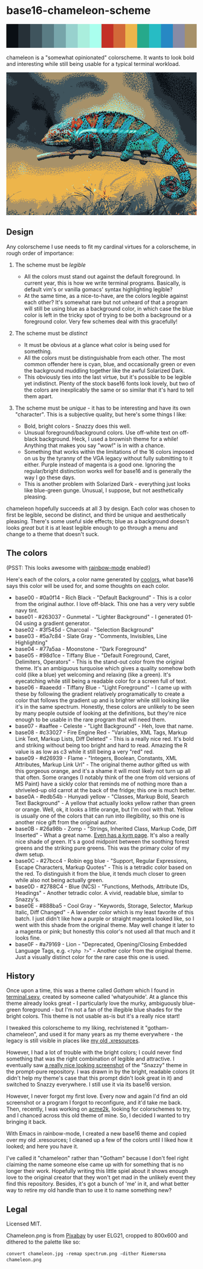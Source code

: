 # base16-chameleon-scheme

![Preview of this colorscheme](spectrum.png)

chameleon is a "somewhat opinionated" colorscheme. It wants to look bold and
interesting while still being usable for a typical terminal workload.

![A photograph of a chameleon, dithered to the scheme](chameleon.png)

## Design

Any colorscheme I use needs to fit my cardinal virtues for a colorscheme, in
rough order of importance:

1. The scheme must be *legible* 
   - All the colors must stand out against the default foreground. In current
     year, this is how we write terminal programs. Basically, is default vim's
     or vanilla gomacs' syntax highlighting legible?
   - At the same time, as a nice-to-have, are the colors legible against each
     other? It's somewhat rare but not unheard of that a program will still be
     using blue as a background color, in which case the blue color is left in
     the tricky spot of trying to be both a background or a foreground color.
     Very few schemes deal with this gracefully!

2. The scheme must be *distinct*
   - It must be obvious at a glance what color is being used for something.
   - All the colors must be distinguishable from each other. The most common
     offender here is cyan, blue, and occasionally green or even the background
     muddling together like the awful Solarized Dark.
   - This obviously ties into the last virtue, but it's possible to be legible
     yet indistinct. Plenty of the stock base16 fonts look lovely, but two of
     the colors are inexplicably the same or so similar that it's hard to tell
     them apart.

3. The scheme must be *unique* - it has to be interesting and have its own
   "character". This is a subjective quality, but here's some things I like:
   - Bold, bright colors - Snazzy does this well.
   - Unusual foreground/background colors. Use off-white text on off-black 
     background. Heck, I used a brownish theme for a while! Anything that makes
     you say "wow!" is in with a chance.
   - Something that works within the limitations of the 16 colors imposed on us
     by the tyranny of the VGA legacy without fully submitting to it either.
     Purple instead of magenta is a good one. Ignoring the regular/bright
     distinction works well for base16 and is generally the way I go these days.
   - This is another problem with Solarized Dark - everything just looks like
     blue-green gunge. Unusual, I suppose, but not aesthetically pleasing.

chameleon hopefully succeeds at all 3 by design. Each color was chosen to first
be legible, second be distinct, and third be unique and aesthetically pleasing.
There's some useful side effects; blue as a background doesn't looks *great* but
it is at least legible enough to go through a menu and change to a theme that
doesn't suck.

## The colors

(PSST: This looks awesome with [rainbow-mode][rainbow] enabled!)

Here's each of the colors, a color name generated by
[coolors](https://coolors.co/), what base16 says this color will be used for,
and some thoughts on each color.

* base00 - #0a0f14 - Rich Black - "Default Background" - This is a color from
  the original author. I love off-black. This one has a very very subtle navy
  tint.
* base01 - #263037 - Gunmetal - "Lighter Background" - I generated 01-04 using a
  gradient generator.
* base02 - #3f545d - Charcoal - "Selection Background"
* base03 - #5a7c84 - Slate Gray - "Comments, Invisibles, Line Highlighting"
* base04 - #77a5aa - Moonstone - "Dark Foreground"
* base05 - #98d1ce - Tiffany Blue - "Default Foreground, Caret, Delimiters,
  Operators" - This is the stand-out color from the original theme. It's an
  ambiguous turquoise which gives a quality somehow both cold (like a blue) yet
  welcoming and relaxing (like a green). It's eyecatching while still being a
  readable color for a screen full of text.
* base06 - #aaeedd - Tiffany Blue - "Light Foreground" - I came up with these by
  following the gradient relatively programatically to create a color that
  follows the gradient up and is brighter while still looking like it's in the
  same spectrum. Honestly, these colors are unlikely to be seen by many people
  outside of looking at the definitions, but they're nice enough to be usable in
  the rare program that will need them.
* base07 - #aaffee - Celeste - "Light Background" - Heh, love that name.
* base08 - #c33027 - Fire Engine Red - "Variables, XML Tags, Markup Link Text,
  Markup Lists, Diff Deleted" - This is a really nice red. It's bold and
  striking without being too bright and hard to read. Amazing the R value is as
  low as c3 while it still being a very "red" red.
* base09 - #d26939 - Flame - "Integers, Boolean, Constants, XML Attributes,
  Markup Link Url" - The original theme author gifted us with this gorgeous
  orange, and it's a shame it will most likely not turn up all that often. Some
  oranges (I notably think of the one from old versions of MS Paint) have a
  sickly color that reminds me of nothing more than a shriveled-up old carrot at
  the back of the fridge; this one is much better.
* base0A - #edb54b - Hunyadi yellow - "Classes, Markup Bold, Search Text
  Background" - A yellow that actually looks yellow rather than green or
  orange. Well, ok, it looks a little orange, but I'm cool with that. Yellow is
  usually one of the colors that can run into illegibility, so this one is
  another nice gift from the original author.
* base0B - #26a98b - Zomp - "Strings, Inherited Class, Markup Code, Diff
  Inserted" - What a great name. [Even has a kym page][zomp]. It's also a really
  nice shade of green. It's a good midpoint between the soothing forest greens and
  the striking pure greens. This was the primary color of my dwm setup.
* base0C - #27bcc4 - Robin egg blue - "Support, Regular Expressions, Escape
  Characters, Markup Quotes" - This is a tetradic color based on the red. To
  distinguish it from the blue, it tends much closer to green while also not
  being actually green.
* base0D - #2788C4 - Blue (NCS) - "Functions, Methods, Attribute IDs,
  Headings" - Another tetradic color. A vivid, readable blue, similar to
  Snazzy's.
* base0E - #888ba5 - Cool Gray - "Keywords, Storage, Selector, Markup Italic,
  Diff Changed" - A lavender color which is my least favorite of this batch. I
  just didn't like how a purple or straight magenta looked like, so I went with
  this shade from the original theme. May well change it later to a magenta or
  pink; but honestly this color's not used all that much and it looks fine.
* base0F - #a79169 - Lion - "Deprecated, Opening/Closing Embedded Language Tags,
  e.g. `<?php ?>`" - Another color from the original theme. Just a visually
  distinct color for the rare case this one is used.

[zomp]: https://knowyourmeme.com/memes/zomp
[rainbow]: https://elpa.gnu.org/packages/rainbow-mode.html

## History

Once upon a time, this was a theme called *Gotham* which I found in
[terminal.sexy](https://terminal.sexy/), created by someone called
'whatyouhide'. At a glance this theme already looks great - I particularly love
the murky, ambiguously blue-green foreground - but I'm not a fan of the
illegible blue shades for the bright colors. This theme is not usable as-is but
it's a really nice start!

I tweaked this colorscheme to my liking, rechristened it "gotham-chameleon", and
used it for many years as my theme everywhere - the legacy is still visible in
places like [my old .xresources][xr].

However, I had a lot of trouble with the bright colors; I could never find
something that was the right combination of legible and attractive. I eventually
saw [a really nice looking screenshot][snazzy] of the "Snazzy" theme in the 
prompt-pure repository. I was drawn in by the bright, readable colors (it didn't
help my theme's case that this prompt didn't look great in it) and switched to
Snazzy everywhere. I still use it via its base16 version.

However, I never forgot my first love. Every now and again I'd find an old
screenshot or a program I forgot to reconfigure, and it'd take me back. Then,
recently, I was working on [acme2k][acme], looking for colorschemes to try, and
I chanced across this old theme of mine. So, I decided I wanted to try bringing
it back.

With Emacs in rainbow-mode, I created a new base16 theme and copied over my old
.xresources; I cleaned up a few of the colors until I liked how it looked; and
here you have it.

I've called it "chameleon" rather than "Gotham" because I don't feel right
claiming the name someone else came up with for something that is no longer
their work. Hopefully writing this little spiel about it shows enough love to
the original creator that they won't get mad in the unlikely event they find
this repository. Besides, it's got a bunch of 'me' in it, and what better way to
retire my old handle than to use it to name something new?

[xr]: https://github.com/japanoise/scripts-dotfiles/blob/master/.Xresources
[snazzy]: https://github.com/sindresorhus/pure/blob/main/screenshot.png
[acme]: https://github.com/japanoise/acme2k

## Legal

Licensed MIT.

Chameleon.png is from
[Pixabay](https://pixabay.com/photos/chameleon-animal-wildlife-reptile-6159370/)
by user ELG21, cropped to 800x600 and dithered to the palette like so:

    convert chameleon.jpg -remap spectrum.png -dither Riemersma chameleon.png
